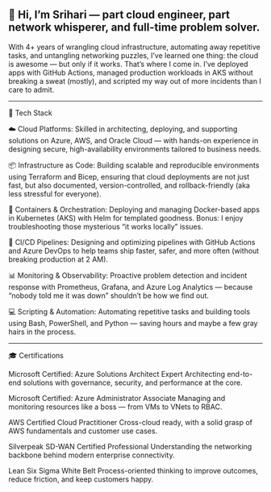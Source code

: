 ## 👋 Hi, I’m Srihari — part cloud engineer, part network whisperer, and full-time problem solver.

With 4+ years of wrangling cloud infrastructure, automating away repetitive tasks, and untangling networking puzzles, I’ve learned one thing: the cloud is awesome — but only if it works. That’s where I come in.
I’ve deployed apps with GitHub Actions, managed production workloads in AKS without breaking a sweat (mostly), and scripted my way out of more incidents than I care to admit.

---------------

🔧 Tech Stack 

☁️ Cloud Platforms:
Skilled in architecting, deploying, and supporting solutions on Azure, AWS, and Oracle Cloud — with hands-on experience in designing secure, high-availability environments tailored to business needs.

📦 Infrastructure as Code:
Building scalable and reproducible environments using Terraform and Bicep, ensuring that cloud deployments are not just fast, but also documented, version-controlled, and rollback-friendly (aka less stressful for everyone).

🐳 Containers & Orchestration:
Deploying and managing Docker-based apps in Kubernetes (AKS) with Helm for templated goodness. Bonus: I enjoy troubleshooting those mysterious “it works locally” issues.

🚀 CI/CD Pipelines:
Designing and optimizing pipelines with GitHub Actions and Azure DevOps to help teams ship faster, safer, and more often (without breaking production at 2 AM).

📊 Monitoring & Observability:
Proactive problem detection and incident response with Prometheus, Grafana, and Azure Log Analytics — because “nobody told me it was down” shouldn’t be how we find out.

💻 Scripting & Automation:
Automating repetitive tasks and building tools using Bash, PowerShell, and Python — saving hours and maybe a few gray hairs in the process.


---------------

🎓 Certifications

Microsoft Certified: Azure Solutions Architect Expert
Architecting end-to-end solutions with governance, security, and performance at the core.

Microsoft Certified: Azure Administrator Associate
Managing and monitoring resources like a boss — from VMs to VNets to RBAC.

AWS Certified Cloud Practitioner
Cross-cloud ready, with a solid grasp of AWS fundamentals and customer use cases.

Silverpeak SD-WAN Certified Professional
Understanding the networking backbone behind modern enterprise connectivity.

Lean Six Sigma White Belt
Process-oriented thinking to improve outcomes, reduce friction, and keep customers happy.


